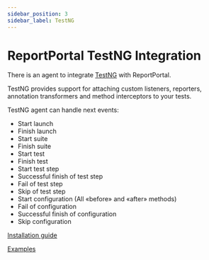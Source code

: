 ```yaml
---
sidebar_position: 3
sidebar_label: TestNG
---
```


# ReportPortal TestNG Integration

There is an agent to integrate [TestNG](https://testng.org/doc/) with ReportPortal.

TestNG provides support for attaching custom listeners, reporters, annotation transformers and method interceptors to your tests.

TestNG agent can handle next events:

- Start launch
- Finish launch
- Start suite
- Finish suite
- Start test
- Finish test
- Start test step
- Successful finish of test step
- Fail of test step
- Skip of test step
- Start configuration (All «before» and «after» methods)
- Fail of configuration
- Successful finish of configuration
- Skip configuration

[Installation guide](https://github.com/reportportal/agent-java-testNG#readme)

[Examples](https://github.com/reportportal/examples-java/tree/master/example-testng-fork-execution)
